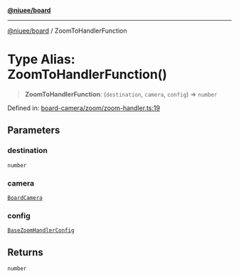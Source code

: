 [**@niuee/board**](../README.md)

***

[@niuee/board](../globals.md) / ZoomToHandlerFunction

# Type Alias: ZoomToHandlerFunction()

> **ZoomToHandlerFunction**: (`destination`, `camera`, `config`) => `number`

Defined in: [board-camera/zoom/zoom-handler.ts:19](https://github.com/niuee/board/blob/d74620e4e63da3004adfc7105b7f1136fce9577c/src/board-camera/zoom/zoom-handler.ts#L19)

## Parameters

### destination

`number`

### camera

[`BoardCamera`](../interfaces/BoardCamera.md)

### config

[`BaseZoomHandlerConfig`](BaseZoomHandlerConfig.md)

## Returns

`number`
